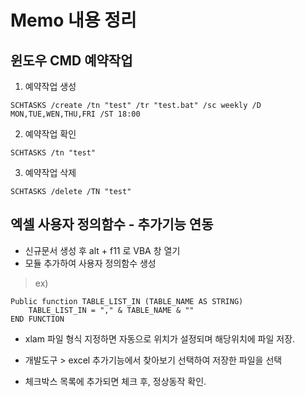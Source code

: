 # Memo 내용 정리
 ## 윈도우 CMD 예약작업 
1. 예약작업 생성 
```
SCHTASKS /create /tn "test" /tr "test.bat" /sc weekly /D MON,TUE,WEN,THU,FRI /ST 18:00
```

2. 예약작업 확인 
```
SCHTASKS /tn "test"
```

3. 예약작업 삭제 
```
SCHTASKS /delete /TN "test"
```


## 엑셀 사용자 정의함수 - 추가기능 연동 
- 신규문서 생성 후 alt + f11 로 VBA 창 열기 
- 모듈 추가하여 사용자 정의함수 생성 
>ex) 
```
Public function TABLE_LIST_IN (TABLE_NAME AS STRING)
	TABLE_LIST_IN = "," & TABLE_NAME & "" 
END FUNCTION
```
		
- xlam 파일 형식 지정하면 자동으로 위치가 설정되며 해당위치에 파일 저장.
	
- 개발도구 > excel 추가기능에서 찾아보기 선택하여 저장한 파일을 선택

- 체크박스 목록에 추가되면 체크 후, 정상동작 확인.
	
	